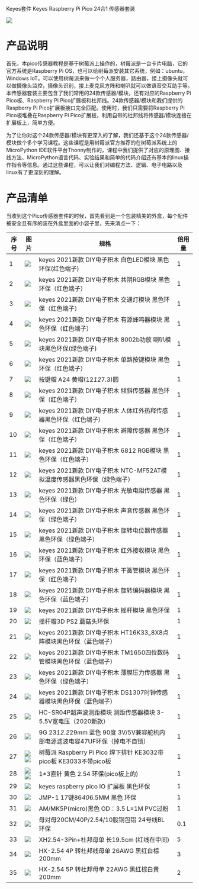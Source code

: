 Keyes套件 Keyes Raspberry Pi Pico 24合1 传感器套装

![](media/ce27b043eedecd5927881d2acb68c09f.png)

# 产品说明

首先，本pico传感器教程是基于树莓派上操作的，树莓派是一台卡片电脑，它的官方系统是Raspberry Pi OS，也可以给树莓派安装其它系统，例如：ubuntu，Windows IoT。可以使用树莓派来做一个个人服务器，路由器，接上摄像头就可以做摄像头监控，摄像头识别，接上麦克风方阵和喇叭就可以做语音交互助手等。本传感器套装主要包含了我们常用的24款传感器/模块，还有对应的Raspberry Pi Pico板、Raspberry Pi Pico扩展板和杜邦线。24款传感器/模块和我们提供的Raspberry Pi Pico扩展板接口完全匹配。使用时，我们只需要将Raspberry Pi Pico板堆叠在Raspberry Pi Pico扩展板，利用自带的杜邦线将传感器/模块连接在扩展板上，简单方便。

为了让你对这个24款传感器/模块有更深入的了解，我们还基于这个24款传感器/模块做个多个学习课程。这些课程是用树莓派官方推荐的在树莓派系统上的MicroPython IDE软件平台Thonny制作的，课程中我们提供了对应的原理图、接线方法、MicroPython语言代码、实验结果和简单的代码介绍还有基本的linux操作指令等信息。通过这些课程，可以让我们对编程方法、逻辑、电子电路以及linux有了更深刻的理解。

# 产品清单

当收到这个Pico传感器套件的时候，首先看到是一个包装精美的外盒，每个配件被安全且有序的装在外盒里面的小袋子里，先来清点一下：


|序号|图片|规格|倍用量|
|-|-|-|-|
|1|![](media/c7e28ad5b3962481026bbc2134e0e90d.png)|keyes 2021新款 DIY电子积木 白色LED模块 黑色环保(红色端子)|1|
|2|![](media/a83c862e5f56feec2d41ca36a797c0fe.png)|keyes 2021新款 DIY电子积木 共阴RGB模块 黑色环保（红色端子）|1|
|3|![](media/4816fc8a161a3fcf5c1552b9669341eb.png)|keyes 2021新款 DIY电子积木 交通灯模块 黑色环保（红色端子）|1|
|4|![](media/51deebe17e93ab0bfaa42693745ccf08.png)|keyes 2021新款 DIY电子积木 有源蜂鸣器模块 黑色环保（红色端子）|1|
|5|![](media/b98119edb1de2788284e4ce705a55628.png)|keyes 2021新款 DIY电子积木 8002b功放 喇叭模块黑色环保(绿色端子)|1|
|6|![](media/1a90cb6e20f8bdab71de591c68c14a26.png)|keyes 2021新款 DIY电子积木 单路按键模块 黑色环保（红色端子）|1|
|7|![](media/1a90cb6e20f8bdab71de591c68c14a26.png)|按键帽 A24 黄帽(12*12*7.3)圆|1|
|8|![](media/90a23459b22366eb884820de548eed3b.png)|keyes 2021新款 DIY电子积木 倾斜传感器 黑色环保（红色端子）|1|
|9|![](media/239131563f68fbf379e97d8384cf2d9b.png)|keyes 2021新款 DIY电子积木 人体红外热释传感器黑色环保（红色端子）|1|
|10|![](media/efeb3f71ff4e717e1a91798b2d6d7829.png)|keyes 2021新款 DIY电子积木 避障传感器 黑色环保（红色端子）|1|
|11|![](media/2f7bd7f3e7c303e7532de6a5527f839a.png)|keyes 2021新款 DIY电子积木 6812 RGB模块 黑色环保（红色端子）|1|
|12|![](media/596f09feafaaf92e2f3e011871190f30.png)|keyes 2021新款 DIY电子积木 NTC-MF52AT模拟温度传感器黑色环保（绿色端子）|1|
|13|![](media/84e2dc067ddfbcf81e169a5490cc1f10.png)|keyes 2021新款 DIY电子积木 光敏电阻传感器 黑色环保（绿色）|1|
|14|![](media/f716748aa248722612b2a78aade2cf5f.png)|keyes 2021新款 DIY电子积木 声音传感器 黑色环保（绿色端子）|1|
|15|![](media/0c95f5206cdfa7ac05275fe95fe9ee13.png)|keyes 2021新款 DIY电子积木 旋转电位器传感器黑色环保（绿色端子）|1|
|16|![](media/dc37c6b6608e8f4435d46a8ad2985f9f.png)|keyes 2021新款 DIY电子积木 红外接收模块 黑色环保（蓝色端子）|1|
|17|![](media/bff5e54b01c337b7837151ce8b1e7ad9.png)|keyes 2021新款 DIY电子积木 干簧管模块 黑色环保（红色端子）|1|
|18|![](media/d6fec7dc15bf3fae1e23ae935a683bfd.png)|keyes 2021新款 DIY电子积木 旋转编码器模块 黑色环保（蓝色端子）|1|
|19|![](media/fbb1fe2e604f2ffc2a6e3be21196a38d.png)|keyes 2021新款 DIY电子积木 摇杆模块 黑色环保|1|
|20|![](media/fbb1fe2e604f2ffc2a6e3be21196a38d.png)|摇杆帽3D PS2 蘑菇头环保|1|
|21|![](media/09e0ddbf584131e9bc34ff474d52f4d0.png)|keyes 2021新款 DIY电子积木 HT16K33_8X8点阵模块黑色环保（蓝色端子）|1|
|22|![](media/61c36ebc6656bef0257d60227515d947.png)|keyes 2021新款 DIY电子积木 TM1650四位数码管模块黑色环保（蓝色端子）|1|
|23|![](media/dbcaad1260cfce04e141705d19330e94.png)|keyes 2021新款 DIY电子积木 薄膜压力传感器 黑色环保（绿色端子）|1|
|24|![](media/b06498ec1f073ca7a3b0613ecd6d46c9.png)|keyes 2021新款 DIY电子积木 DS1307时钟传感器模块黑色环保（蓝色端子）|1|
|25|![](media/cc99237e6c3651ddc858f2af911b1a1c.png)|HC-SR04P超声波测距模块 测距传感器模块 3-5.5V宽电压（2020新款）|1|
|26|![](media/826eddfc435ffbc4bc762bb0d1865ee4.png)|9G 23*12.2*29mm 蓝色 90度 3V/5V兼容舵机内部电源滤波电容47UF环保（掉电不自锁）|1|
|27|![](media/b57492c3f0fcb41347596e415122794e.png)![](media/8b6e6c604cccdf86ac5812de97d9bc9b.png)| 树莓派 Raspberry Pi Pico 焊下排针 KE3032带pico板 KE3033不带pico板 |1|
|28|![](media/b57492c3f0fcb41347596e415122794e.png)![](media/8b6e6c604cccdf86ac5812de97d9bc9b.png)|1*3直针 黄色 2.54 环保(pico板上的)|1|
|29|![](media/d0d3445b137a2d70a49b32295f2b35b2.png)|keyes raspberry pico IO 扩展板 黑色环保|1|
|30|![](media/9565387ea4d3df1816ef34e5aeaad3db.png)|JMP-1 17键86*40*6.5MM 黑色 环保|1|
|31|![](media/edbfec59fe015bd9987e4b4d542b466d.png)|AM/MK5P(micro)黑色 OD：3.5 L=1M PVC过粉|1|
|32|![](media/33be6266ae36f54c9e7ffd044eae9320.png)|母对母20CM/40P/2.54/10股铜包铝 24号线BL 环保|0.1|
|33|![](media/c59ae888dc6d71e8f6e0975629a88dd4.png)|XH2.54-3Pin+杜邦母单 长19.5cm (红线在中间)|5|
|34|![](media/9a16ac3df731a5ec4d99285136939d92.png)|HX-2.54 4P 转杜邦线母单 26AWG 黑红白棕 200mm|3|
|35|![](media/33d050f988dd233b59ec68f3099b945b.png)|HX-2.54 5P 转杜邦母单 22AWG 黑红棕白黄 200mm|2|








